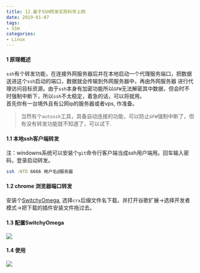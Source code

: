 ```yaml
---
title: 12.基于SSH转发实现科学上网
date: 2019-01-07
tags:
- SSH
categories:
- Linux
---
```


#### 1 原理概述
`ssh`有个转发功能，在连接外网服务器后并在本地启动一个代理服务端口，把数据送进这个`ssh`启动的端口，数据就会传输到外网服务器中，再由外网服务器
进行代理访问目标资源。由于`ssh`本身有加密功能所以`GFW`无法解密其中数据，但会时不时强制中断下，所以`ssh`不太稳定，着急的话，可以将就用。  
首先你有一台境外且有公网ip的服务器或者vps, 作准备。
> 当然有个`autossh`工具，具备自动连接的功能，可以防止`GFW`强制中断了，但有没有转发功能就不知道了，可以试下.

<!--more-->
#### 1.1 本地ssh客户端转发
注：windowns系统可以安装个`git`命令行客户端当成ssh用户端用。回车输入密码，登录启动转发。
``` bash
ssh -NfD 6666 用户名@服务器
```
#### 1.2 chrome 浏览器端口转发
安装个[SwitchyOmega](https://github.com/FelisCatus/SwitchyOmega/releases),
选择`crx`后缀文件名下载，并打开谷歌扩展->选择开发者模式->把下载的插件安装文件拖过去。

#### 1.3 配置SwitchyOmega
![](https://qiniu.wuchuheng.com/images/linux-12%E5%9F%BA%E4%BA%8Essh%E8%BD%AC%E5%8F%91%E4%B8%8A%E7%BD%911.png)

#### 1.4 使用
![](https://qiniu.wuchuheng.com/images/linux-12%E5%9F%BA%E4%BA%8Essh%E8%BD%AC%E5%8F%91%E4%B8%8A%E7%BD%912.png)







